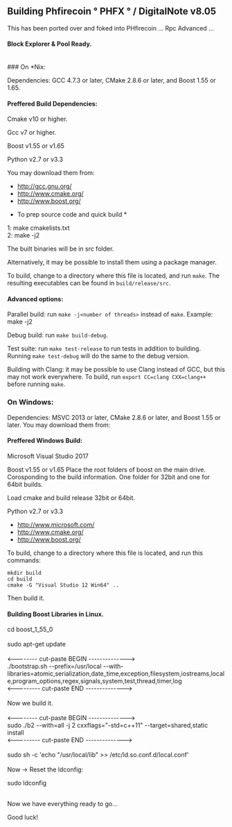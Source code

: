 ## Building Phfirecoin ° PHFX ° / DigitalNote v8.05
This has been ported over and foked into
PHfirecoin ... Rpc Advanced ...
<br>
#### Block Explorer & Pool Ready.
<br>
### On *Nix:

Dependencies: GCC 4.7.3 or later, CMake 2.8.6 or later, and Boost 1.55 or 1.65.

#### Preffered Build Dependencies:
Cmake v10 or higher.

Gcc v7 or higher.

Boost v1.55 or v1.65

Python v2.7 or v3.3

You may download them from:

- http://gcc.gnu.org/
- http://www.cmake.org/
- http://www.boost.org/

* To prep source code and quick build *


1: make cmakelists.txt
<br>
2: make -j2


The built binaries will be in src folder.

Alternatively, it may be possible to install them using a package manager.

To build, change to a directory where this file is located, and run `make`. The resulting executables can be found in `build/release/src`.

#### Advanced options:

Parallel build: run `make -j<number of threads>` instead of `make`.
Example: make -j2

Debug build: run `make build-debug`.

Test suite: run `make test-release` to run tests in addition to building. Running `make test-debug` will do the same to the debug version.

Building with Clang: it may be possible to use Clang instead of GCC, but this may not work everywhere. To build, run `export CC=clang CXX=clang++` before running `make`.

### On Windows:
Dependencies: MSVC 2013 or later, CMake 2.8.6 or later, and Boost 1.55 or later. You may download them from:

#### Preffered Windows Build:
Microsoft Visual Studio 2017

Boost v1.55 or v1.65
Place the root folders of boost on the main drive.
Corosponding to the build information.
One folder for 32bit and one for 64bit builds.

Load cmake and build release 32bit or 64bit.

Python v2.7 or v3.3

- http://www.microsoft.com/
- http://www.cmake.org/
- http://www.boost.org/

To build, change to a directory where this file is located, and run this commands:
```
mkdir build
cd build
cmake -G "Visual Studio 12 Win64" ..
```
Then build it.

#### Building Boost Libraries in Linux.

cd boost_1_55_0
<br>
<br>
sudo apt-get update
<br>
<br>
<-------- cut-paste BEGIN -------------->
<br>
./bootstrap.sh --prefix=/usr/local --with-libraries=atomic,serialization,date_time,exception,filesystem,iostreams,locale,program_options,regex,signals,system,test,thread,timer,log
<br>
<--------- cut-paste END -------------->
<br>
<br>
Now we build it.
<br>
<br>
<-------- cut-paste BEGIN -------------->
<br>
sudo ./b2 --with=all -j 2 cxxflags="-std=c++11" --target=shared,static install
<br>
<--------- cut-paste END -------------->
<br>
<br>
sudo sh -c 'echo "/usr/local/lib" >> /etc/ld.so.conf.d/local.conf'
<br>
<br>
Now -> Reset the ldconfig:

sudo ldconfig


<br>
Now we have everything ready to go...




Good luck!
